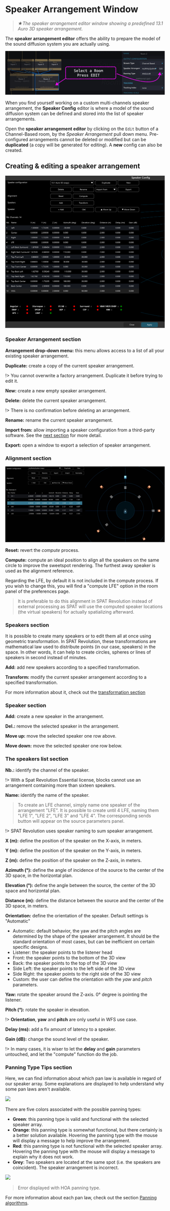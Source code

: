 # Speaker Arrangement Window

> *★The speaker arrangement editor window showing a predefined 13.1 Auro 3D speaker arrangement.*

The **speaker arrangement editor** offers the ability to prepare the model of the sound diffusion system you are actually using.

![width=700, atl=Spat Revolution Speaker Config Edit](include/SpatRevolution_UserGuide_-035.jpg)

When you find yourself working on a custom multi-channels speaker arrangement, the **Speaker Config** editor is where a model of the sound diffusion system can be defined and stored into the list of speaker arrangements.

Open the **speaker arrangement editor** by clicking on the <code>Edit</code> button of a Channel-Based room, by the _Speaker Arrangement_ pull down menu. Pre-configured arrangements cannot be deleted or modified but can be **duplicated** (a copy will be generated for editing). A **new** config can also be created.

## Creating & editing a speaker arrangement

![width=500, atl=Spat Revolution Speaker Config](include/SpatRevolution_SpeakerConfig_3.png)

### Speaker Arrangement section

**Arrangement drop-down menu:** this menu allows access to a list of all your existing speaker arrangement.

**Duplicate:** create a copy of the current speaker arrangement.

!> You cannot overwrite a factory arrangement. Duplicate it before trying to edit it.

**New:** create a new empty speaker arrangement.

**Delete:** delete the current speaker arrangement.

!> There is no confirmation before deleting an arrangement.

**Rename:** rename the current speaker arrangement.

**Import from:** allow importing a speaker configuration from a third-party software. See the [next section](Spat_Environment_Import_Speaker_Config.md) for more detail.

**Export:** open a window to export a selection of speaker arrangement.

### Alignment section

![width=800, atl=Spat Revolution Speaker Config](include/SpatRevolution_UserGuide_-041.jpg)

**Reset:** revert the *compute* process.

**Compute:** compute an ideal position to align all the speakers on the same circle to improve the sweetspot rendering. The furthest away speaker is used as the alignment reference.

Regarding the LFE, by default it is not included in the compute process. If you wish to change this, you will find a "compute LFE" option in the room panel of the preferences page.

> It is preferable to do this alignment in SPAT Revolution instead of external processing as SPAT will use the computed speaker locations (the virtual speakers) for actually spatializing afterward.


### Speakers section

It is possible to create many speakers or to edit them all at once using geometric transformation. In SPAT Revolution, these transformations are mathematical law used to distribute points (in our case, speakers) in the space. In other words, it can help to create circles, spheres or lines of speakers in second instead of minutes.

**Add:** add new speakers according to a specified transformation.

**Transform:** modify the current speaker arrangement according to a specified transformation.


For more information about it, check out the [transformation section](Spat_Environment_Transformation.md)

<!--

TODO: add transformation speaker picture

-->

### Speaker section

**Add:** create a new speaker in the arrangement.

**Del.:** remove the selected speaker in the arrangement.

**Move up:** move the selected speaker one row above.

**Move down:** move the selected speaker one row below.

### The speakers list section

**Nb.:** identify the channel of the speaker.

!> With a Spat Revolution Essential license, blocks cannot use an arrangement containing more than sixteen speakers.

**Name:** identify the name of the speaker.

> To create an LFE channel, simply name one speaker of the arrangement "LFE". It is possible to create until 4 LFE, naming them "LFE 1", "LFE 2", "LFE 3" and "LFE 4". The corresponding sends button will appear on the source parameters panel.  

!> SPAT Revolution uses speaker naming to sum speaker arrangement.

**X (m):** define the position of the speaker on the X-axis, in meters.

**Y (m):** define the position of the speaker on the Y-axis, in meters.

**Z (m):** define the position of the speaker on the Z-axis, in meters.

**Azimuth (°):** define the angle of incidence of the source to the center of the 3D space, in the horizontal plan.

**Elevation (°):** define the angle between the source, the center of the 3D space and horizontal plan.

**Distance (m):** define the distance between the source and the center of the 3D space, in meters.

**Orientation:** define the orientation of the speaker. Default settings is "Automatic"

  + Automatic: default behavior, the yaw and the pitch angles are determined by the shape of the speaker arrangement. It should be the standard orientation of most cases, but can be inefficient on certain specific designs.
  + Listener: the speaker points to the listener head
  + Front: the speaker points to the bottom of the 3D view
  + Back: the speaker points to the top of the 3D view
  + Side Left: the speaker points to the left side of the 3D view
  + Side Right: the speaker points to the right side of the 3D view
  + Custom: the user can define the orientation with the *yaw* and *pitch* parameters.

**Yaw:** rotate the speaker around the Z-axis. 0° degree is pointing the listener.

**Pitch (°):** rotate the speaker in elevation.

!> **Orientation**, **yaw** and **pitch** are only useful in WFS use case.

**Delay (ms):** add a fix amount of latency to a speaker.

**Gain (dB):** change the sound level of the speaker.

!> In many cases, it is wiser to let the **delay** and **gain** parameters untouched, and let the "compute" function do the job.

### Panning Type Tips section

Here, we can find information about which pan law is available in regard of our speaker array. Some explanations are displayed to help understand why some pan laws aren't available.

![](https://media.githubusercontent.com/media/FLUX-SE/doc_images/main/SpatR/Setup/SpeakerEditorPanningTips.png)

There are five colors associated with the possible panning types:
+ **Green**: this panning type is valid and functional with the selected speaker array.
+ **Orange**: this panning type is somewhat functional, but there certainly is a better solution available. Hovering the panning type with the mouse will display a message to help improve the arrangement.
+ **Red**: this panning type is not functional with the selected speaker array. Hovering the panning type with the mouse will display a message to explain why it does not work.
+ **Grey**: Two speakers are located at the same spot (i.e. the speakers are coincident). The speaker arrangement is incorrect.

![](https://media.githubusercontent.com/media/FLUX-SE/doc_images/main/SpatR/Setup/SpeakerEditorInvalid.png)

> Error displayed with HOA panning type.

For more information about each pan law, check out the section [Panning algorithms](5_Spatialisation_Technology_5_5_Panning_Algorithms.md).


<!-- > *Editing a speaker arrangement showing a copy of a 13.1 Auro 3D speaker arrangement.* -->

<!-- ![width=1000, atl=Spat Revolution Speaker Config](include/SpatRevolution_UserGuide_-037.jpg) -->

<!-- > *Computing and using the Normalize function.* -->

<!-- !> With a Spat Revolution Essential license, blocks cannot use an arrangement containing more than sixteen speakers.  -->

<!-- Managing the **speaker arrangement** includes the ability to <code>delete</code>, <code>rename</code>,  <code>import</code> configuration(s) from a file, or <code>export</code> configuration(s) to a file. Note that SPAT Revolution’s predefined speaker arrangements can’t be deleted or renamed, but duplicating them (making a copy) will allow you to edit the arrangement thus starting from an existing configuration. -->

<!-- Once editing a speaker arrangement, you can either <code>+ Add</code>, <code>- Del</code>, <code>Move Up</code> or <code>Move Down</code> speakers in the list. Note that the total number of channels in your arrangement is denoted above the list. Your speaker system contains a Low Frequency LFE channel where you want the ability to send audio to it like on an aux system? Simply adding a channel (or channels), called LFE, will do the magic for you here directly. This particular channel won’t be fed from the virtual room panning, but by the LFE Send on each of the sources that will be available on rooms containing an LFE. -->

<!-- ## Speaker Position -->

<!-- ![width=700, atl=Spat Revolution Speaker Position](include/SpatRevolution_UserGuide_-039.jpg) -->

<!-- > *Speakers can be positioned with XYZ or AED coordinates.* -->

<!-- Position information of the loudspeaker can be entered as X, Y, Z in meters or with azimuth degrees, elevation degrees, and Distance in meters. These positions have an origin of (0,0,0), the Listener Positions, the center of reference. Delay and Gain can be used to manually align the speaker location to a virtual "aligned" speaker, essentially creating a virtual speaker. -->

<!-- SPAT Revolution can accept real world absolute measurements which you have entered manually, and this speaker arrangement can be used in all channel-based contexts, such as an input array of microphones, simulating the exact physical speakers in a virtual room, virtualizing the speaker sources in binaural or transcoding into channel-based system from an Ambisonic stream.-->

<!-- The **Normalize** can be used to rapidly scale down the speaker arrangement to have the furthest away speaker distance set for example to 2 meters only. All predefined arrangements have this normalization. These 2 meters also the default source distance which brings consistency from room to room, This helps as well reduce the virtual room environment size to facilitate working with the parameters range when working with very large speaker setups. Working with arrangements normalized this way facilitates dealing with automation. -->

<!-- !>  Important, when using the **normalize function or any transform function,** you should make a copy of the arrangement prior validation, as there is no undo feature. -->

<!-- ## Speaker Alignment -->


<!-- > *★Physical and virtual speakers after using the compute function.* -->

<!-- The measurements you have entered into the speaker arrangement are also useful to compute (aka. calculate and apply) the optimum delays and gains for equidistance of all speakers to the center of reference listeners. This is an advanced speaker management technique made easily accessible by a single press of the **Compute** button.

It is a speaker alignment method on a speaker's physical configuration that may not have speakers located in ideal locations. Basically SPAT revolution will create virtual speakers after calculating and applying the alignment so all speakers become equidistant to the center of reference. This is a technique preconized when using panning methods that are sweet spot centric such as DualBand VBP, VBAP or VBIP. The methods will provide very smooth panning on arrangements that have all speakers equidistant to the optimum listening position.

> It is preferable to do this alignment in SPAT Revolution instead of external processing as SPAT will use the computed speaker locations (the virtual speakers) for actually spatializing afterward.

Regarding the LFE, by default it is not included in the compute process. If you wish to change this, you will find a "compute LFE" option in the room panel of the preferences page. -->

